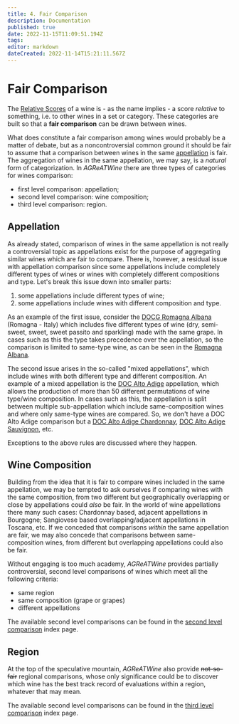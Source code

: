 ```yaml
---
title: 4. Fair Comparison
description: Documentation
published: true
date: 2022-11-15T11:09:51.194Z
tags: 
editor: markdown
dateCreated: 2022-11-14T15:21:11.567Z
---
```


# Fair Comparison
The [Relative Scores](/Documentation/relative-score) of a wine is - as the name implies - a score *relative* to something, i.e. to other wines in a set or category. These categories are built so that a **fair comparison** can be drawn between wines. 

What does constitute a fair comparison among wines would probably be a matter of debate, but as a noncontroversial common ground it should be fair to assume that a comparison between wines in the same [appellation](https://en.wikipedia.org/wiki/Appellation) is fair. The aggregation of wines in the same appellation, we may say, is a *natural* form of categorization. In *AGReATWine* there are three types of categories for wines comparison:

- first level comparison: appellation;
- second level comparison: wine composition;
- third level comparison: region.

## Appellation

As already stated, comparison of wines in the same appellation is not really a controversial topic as appellations exist for the purpose of aggregating similar wines which are fair to compare. There is, however, a residual issue with appellation comparison since some appellations include completely different types of wines or wines with completely different compositions and type. Let's break this issue down into smaller parts:

1. some appellations include different types of wine;
2. some appellations include wines with different composition and type.

As an example of the first issue, consider the [DOCG Romagna Albana](http://catalogoviti.politicheagricole.it/scheda_denom.php?t=dsc&q=1058) (Romagna - Italy) which includes five different types of wine (dry, semi-sweet, sweet, sweet passito and sparkling) made with the same grape. In cases such as this the type takes precedence over the appellation, so the comparison is limited to same-type wine, as can be seen in the [Romagna Albana](/Appellations/Italy/Romagna/DOCG-Romagna-Albana). 

The second issue arises in the so-called "mixed appellations", which include wines with both different type and different composition. An example of a mixed appellation is the [DOC Alto Adige](http://catalogoviti.politicheagricole.it/scheda_denom.php?t=dsc&q=2010) appellation, which allows the production of more than 50 different permutations of wine type/wine composition. In cases such as this, the appellation is split between multiple sub-appellation which include same-composition wines and where only same-type wines are compared. So, we don't have a DOC Alto Adige comparison but a [DOC Alto Adige Chardonnay](/Appellations/Italy/Alto-Adige/DOC-Alto-Adige-Chardonnay), [DOC Alto Adige Sauvignon](/Appellations/Italy/Alto-Adige/DOC-Alto-Adige-Sauvignon), etc.

Exceptions to the above rules are discussed where they happen.

## Wine Composition
Building from the idea that it is fair to compare wines included in the same appellation, we may be tempted to ask ourselves if comparing wines with the same composition, from two different but geographically overlapping or close by appellations could *also* be fair. In the world of wine appellations there many such cases: Chardonnay based, adjacent appellations in Bourgogne; Sangiovese based overlapping/adjacent appellations in Toscana, etc. If we conceded that comparisons *within* the same appellation are fair, we may also concede that comparisons between same-composition wines, from different but overlapping appellations could also be fair.   

Without engaging is too much academy, *AGReATWine* provides partially controversial, second level comparisons of wines which meet all the following criteria:
- same region
- same composition (grape or grapes)
- different appellations

The available second level comparisons can be found in the [second level comparison](/second-level-comparisons) index page.

## Region
At the top of the speculative mountain, *AGReATWine* also provide ~~not-so-fair~~ regional comparisons, whose only significance could be to discover which wine has the best track record of evaluations within a region, whatever that may mean.

The available second level comparisons can be found in the [third level comparison](/third-level-comparisons) index page.

